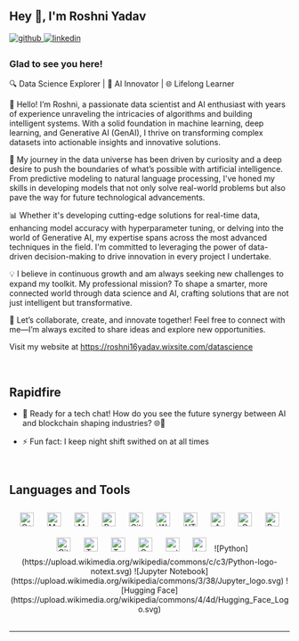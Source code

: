 ## Hey 👋, I'm Roshni Yadav  
  

<a href="https://github.com/roshni-1" target="_blank">
<img src=https://img.shields.io/badge/github-%2324292e.svg?&style=for-the-badge&logo=github&logoColor=white alt=github style="margin-bottom: 5px;" />
</a>
<a href="https://linkedin.com/in/https://www.linkedin.com/in/roshniy/" target="_blank">
<img src=https://img.shields.io/badge/linkedin-%231E77B5.svg?&style=for-the-badge&logo=linkedin&logoColor=white alt=linkedin style="margin-bottom: 5px;" />
</a>  
  



### Glad to see you here!  
🔍 Data Science Explorer | 🤖 AI Innovator | 🌐 Lifelong Learner

👋 Hello! I’m Roshni, a passionate data scientist and AI enthusiast with years of experience unraveling the intricacies of algorithms and building intelligent systems. With a solid foundation in machine learning, deep learning, and Generative AI (GenAI), I thrive on transforming complex datasets into actionable insights and innovative solutions.

🚀 My journey in the data universe has been driven by curiosity and a deep desire to push the boundaries of what’s possible with artificial intelligence. From predictive modeling to natural language processing, I've honed my skills in developing models that not only solve real-world problems but also pave the way for future technological advancements.

📊 Whether it's developing cutting-edge solutions for real-time data, enhancing model accuracy with hyperparameter tuning, or delving into the world of Generative AI, my expertise spans across the most advanced techniques in the field. I'm committed to leveraging the power of data-driven decision-making to drive innovation in every project I undertake.

💡 I believe in continuous growth and am always seeking new challenges to expand my toolkit. My professional mission? To shape a smarter, more connected world through data science and AI, crafting solutions that are not just intelligent but transformative.

🌟 Let’s collaborate, create, and innovate together! Feel free to connect with me—I’m always excited to share ideas and explore new opportunities.

  Visit my website at https://roshni16yadav.wixsite.com/datascience

<br/>  


## Rapidfire  
  


- 🤖 Ready for a tech chat! How do you see the future synergy between AI and blockchain shaping industries? 🌐🔗  
  

- ⚡ Fun fact: I keep night shift swithed on at all times

  

<br/>  


## Languages and Tools  
<div align="center">  
<a href="https://www.cplusplus.com/" target="_blank"><img style="margin: 10px" src="https://profilinator.rishav.dev/skills-assets/cplusplus-original.svg" alt="C++" height="25" /></a>  
<a href="https://www.mysql.com/" target="_blank"><img style="margin: 10px" src="https://profilinator.rishav.dev/skills-assets/mysql-original-wordmark.svg" alt="MySQL" height="25" /></a>  
<a href="https://www.mongodb.com/" target="_blank"><img style="margin: 10px" src="https://profilinator.rishav.dev/skills-assets/mongodb-original-wordmark.svg" alt="MongoDB" height="25" /></a>  
<a href="https://www.python.org/" target="_blank"><img style="margin: 10px" src="https://profilinator.rishav.dev/skills-assets/python-original.svg" alt="Python" height="25" /></a>  
<a href="https://github.com/" target="_blank"><img style="margin: 10px" src="https://profilinator.rishav.dev/skills-assets/git-scm-icon.svg" alt="Git" height="25" /></a>  
<a href="https://wordpress.com/" target="_blank"><img style="margin: 10px" src="https://profilinator.rishav.dev/skills-assets/wordpress.png" alt="WordPress" height="25" /></a>  
<a href="https://en.wikipedia.org/wiki/HTML5" target="_blank"><img style="margin: 10px" src="https://profilinator.rishav.dev/skills-assets/html5-original-wordmark.svg" alt="HTML5" height="25" /></a>  
<a href="https://aws.amazon.com/" target="_blank"><img style="margin: 10px" src="https://profilinator.rishav.dev/skills-assets/amazonwebservices-original-wordmark.svg" alt="AWS" height="25" /></a>  
<a href="https://www.cprogramming.com/" target="_blank"><img style="margin: 10px" src="https://profilinator.rishav.dev/skills-assets/c-original.svg" alt="C" height="25" /></a>  
<a href="https://powerbi.microsoft.com/en-us/" target="_blank"><img style="margin: 10px" src="https://profilinator.rishav.dev/skills-assets/powerbi.png" alt="Power Bi" height="25" /></a>  
<a href="https://about.gitlab.com/" target="_blank"><img style="margin: 10px" src="https://profilinator.rishav.dev/skills-assets/gitlab.svg" alt="GitLab" height="25" /></a>  
<a href="https://www.tableau.com/" target="_blank"><img style="margin: 10px" src="https://profilinator.rishav.dev/skills-assets/tableau.svg" alt="Tableau" height="25" /></a>  
<a href="https://www.tensorflow.org/" target="_blank"><img style="margin: 10px" src="https://profilinator.rishav.dev/skills-assets/tensorflow-icon.svg" alt="TensorFlow" height="25" /></a>  
<a href="https://www.oracle.com/in/index.html" target="_blank"><img style="margin: 10px" src="https://profilinator.rishav.dev/skills-assets/oracle-original.svg" alt="Oracle" height="25" /></a>  
<a href="https://pytorch.org/" target="_blank"><img style="margin: 10px" src="https://profilinator.rishav.dev/skills-assets/pytorch-icon.svg" alt="pytorch" height="25" /></a>  
<a href="https://www.latex-project.org/" target="_blank"><img style="margin: 10px" src="https://profilinator.rishav.dev/skills-assets/latex.png" alt="LaTeX" height="25" /></a>  
![Python](https://upload.wikimedia.org/wikipedia/commons/c/c3/Python-logo-notext.svg)
![Jupyter Notebook](https://upload.wikimedia.org/wikipedia/commons/3/38/Jupyter_logo.svg)
![Hugging Face](https://upload.wikimedia.org/wikipedia/commons/4/4d/Hugging_Face_Logo.svg)

</a>  
  
</div>
<br />

----
